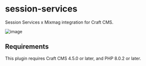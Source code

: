 # session-services

Session Services x Mixmag integration for Craft CMS.

![image](https://github.com/jmcmullen/craft-session-services/assets/6767542/cabb1a4c-7b2e-40e9-a1e8-537448ea8944)


## Requirements

This plugin requires Craft CMS 4.5.0 or later, and PHP 8.0.2 or later.

